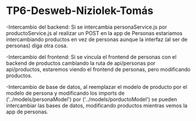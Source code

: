 # TP6-Desweb-Niziolek-Tomás

-Intercambio del backend: Si se intercambia personaService.js por productoService.js al realizar un POST en la app de Personas estariamos intercambiando productos en vez de personas aunque la interfaz (al ser de personas) diga otra cosa.

-Intercambio del frontend: Si se vincula el frontend de personas con el backend de productos cambiando la ruta de api/personas por api/productos, estaremos viendo el frontend de personas, pero modificando productos.

-Intercambio de base de datos, al reemplazar el modelo de producto por el modelo de persona y modificando los imports de ('../models/personaModel') por ('../models/porductoModel') se pueden intercambiar las bases de datos, modificando productos mientras vemos la app de personas.
